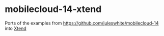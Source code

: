 mobilecloud-14-xtend
====================

Ports of the examples from https://github.com/juleswhite/mobilecloud-14 into [Xtend](http://www.xtend-lang.org)
